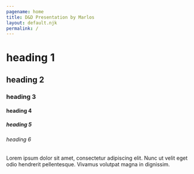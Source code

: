 ```yaml
---
pagename: home
title: D&D Presentation by Marlos
layout: default.njk
permalink: /
---
```


# heading 1
## heading 2
### heading 3
#### heading 4
##### heading 5
###### heading 6

Lorem ipsum dolor sit amet, consectetur adipiscing elit. Nunc ut velit eget odio hendrerit pellentesque. Vivamus volutpat magna in dignissim.